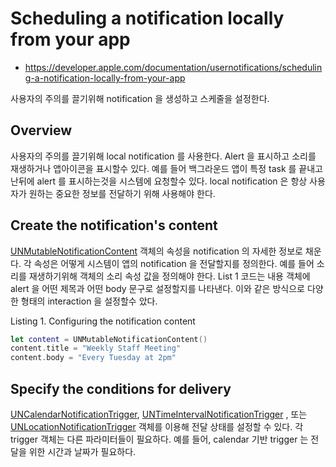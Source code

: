  # Scheduling a notification locally from your app
- https://developer.apple.com/documentation/usernotifications/scheduling-a-notification-locally-from-your-app

사용자의 주의를 끌기위해 notification 을 생성하고 스케줄을 설정한다.

## Overview

사용자의 주의를 끌기위해 local notification 를 사용한다.
Alert 을 표시하고 소리를 재생하거나 앱아이콘을 표시할수 있다.
예를 들어 백그라운드 앱이 특정 task 를 끝내고 난뒤에 alert 를 표시하는것을 시스템에 요청할수 있다.
local notification 은 항상 사용자가 원하는 중요한 정보를 전달하기 위해 사용해야 한다.

## Create the notification's content

[UNMutableNotificationContent](https://developer.apple.com/documentation/usernotifications/unmutablenotificationcontent) 
객체의 속성을 notification 의 자세한 정보로 채운다.
각 속성은 어떻게 시스템이 앱의 notification 을 전달할지를 정의한다.
예를 들어 소리를 재생하기위해 객체의 소리 속성 값을 정의해야 한다.
List 1 코드는 내용 객체에 alert 을 어떤 제목과 어떤 body 문구로 설정할지를 나타낸다.
이와 같은 방식으로 다양한 형태의 interaction 을 설정할수 았다.

Listing 1. Configuring the notification content

```swift
let content = UNMutableNotificationContent()
content.title = "Weekly Staff Meeting"
content.body = "Every Tuesday at 2pm"
```

## Specify the conditions for delivery

[UNCalendarNotificationTrigger](https://developer.apple.com/documentation/usernotifications/uncalendarnotificationtrigger), 
[UNTimeIntervalNotificationTrigger](https://developer.apple.com/documentation/usernotifications/untimeintervalnotificationtrigger)
 , 
또는 [UNLocationNotificationTrigger](https://developer.apple.com/documentation/usernotifications/unlocationnotificationtrigger)
객체를 이용해 전달 상태를 설정할 수 있다.
각 trigger 객체는 다른 파라미터들이 필요하다.
예를 들어, calendar 기반 trigger 는 전달을 위한 시간과 날짜가 필요하다.

